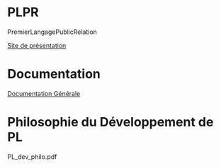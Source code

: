 # PLPR
PremierLangagePublicRelation

[Site de présentation](https://premierlangage.github.io/PLPR/)

# Documentation 


[Documentation Générale](https://documentationpl.readthedocs.io/fr/latest/)

# Philosophie du Développement de PL

PL_dev_philo.pdf


